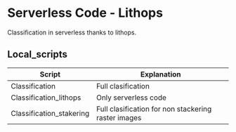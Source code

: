 # Serverless Code - Lithops #
Classification in serverless thanks to lithops.


## Local_scripts

Script  | Explanation
------------- | -------------
Classification | Full clasification
Classification_lithops  | Only serverless code
Classification_stakering | Full clasification for non stackering raster images

